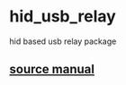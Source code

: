 # hid_usb_relay

hid based usb relay package

## [source manual](https://chaitu-ycr.github.io/automotive-test-kit/packages/hid_usb_relay/#source-manual)
